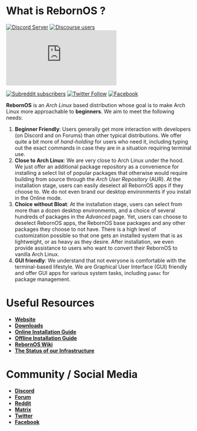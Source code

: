# What is RebornOS ?

[![Discord Server](https://dcbadge.vercel.app/api/server/cU5s6MPpQH?style=flat)](https://discord.gg/cU5s6MPpQH)
[![Discourse users](https://img.shields.io/discourse/users?label=Forum&logo=discourse&server=https%3A%2F%2Frebornos.discourse.group)](https://rebornos.discourse.group/)
[![Matrix](https://img.shields.io/matrix/rebornos:matrix.org?label=Matrix&logo=matrix&server_fqdn=matrix.org)](https://matrix.to/#/#rebornos:matrix.org)

[![Subreddit subscribers](https://img.shields.io/reddit/subreddit-subscribers/rebornos?style=social)](https://www.reddit.com/r/rebornos/)
[![Twitter Follow](https://img.shields.io/twitter/follow/rebornoslinux)](https://twitter.com/rebornoslinux)
[![Facebook](https://img.shields.io/badge/Facebook-1877F2?style=flat&logo=facebook&logoColor=white)](https://facebook.com/rebornos)

**RebornOS** is an *Arch Linux* based distribution whose goal is to make Arch Linux more approachable to **beginners**. We aim to meet the following needs:
1. **Beginner Friendly**: Users generally get more interaction with developers (on Discord and on Forums) than other typical distributions. 
We offer quite a bit more of *hand-holding* for users who need it, including typing out the exact commands in case they are in a situation requiring terminal use.
2. **Close to Arch Linux**: We are very close to Arch Linux under the hood. We just offer an additional package repository as a convenience for installing a select list of popular packages that otherwise would require building from source through the *Arch User Repository* (AUR).
At the installation stage, users can easily deselect all RebornOS apps if they choose to. We do not even brand our desktop environments if you install in the Online mode.
3. **Choice without Bloat**: At the installation stage, users can select from more than a dozen desktop environments, and a choice of several hundreds of packages in the *Advanced* page.
Yet, users can choose to deselect RebornOS apps, the RebornOS base packages and any other packages they choose to not have. 
There is a high level of customization possible so that one gets an installed system that is as lightweight, or as heavy as they desire.
After installation, we even provide assistance to users who want to convert their RebornOS to vanilla Arch Linux.
4. **GUI friendly**: We understand that not everyone is comfortable with the terminal-based lifestyle. 
We are Graphical User Interface (GUI) friendly and offer GUI apps for various system tasks, including `pamac` for package management.

# Useful Resources
- [**Website**](https://www.rebornos.org/)
- [**Downloads**](https://www.rebornos.org/download/)
- [**Online Installation Guide**](https://wiki.rebornos.org/en/installation/calamares-online)
- [**Offline Installation Guide**](https://wiki.rebornos.org/en/installation/calamares-offline)
- [**RebornOS Wiki**](https://wiki.rebornos.org)
- [**The Status of our Infrastructure**](https://status.rebornos.org/)


# Community / Social Media
- [**Discord**](https://discord.com/invite/cU5s6MPpQH)
- [**Forum**](https://rebornos.discourse.group)
- [**Reddit**](https://www.reddit.com/r/rebornos/)
- [**Matrix**](https://matrix.to/#/#rebornos:matrix.org)
- [**Twitter**](https://twitter.com/rebornoslinux)
- [**Facebook**](https://www.facebook.com/rebornos/)
